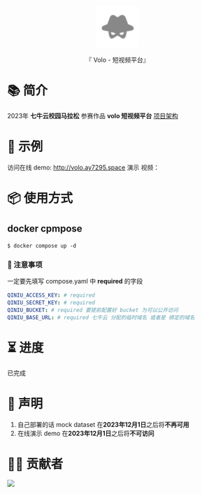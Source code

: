 <div align="center">

  <img id="volo" width="96" alt="volo" src=".github/image/icon.svg">

  <p>『 Volo - 短视频平台』</p>

</div>

# 📚 简介

2023年 **七牛云校园马拉松** 参赛作品 **volo 短视频平台**
[项目架构](./docs/architecture.md)


# 📸 示例
访问在线 demo: http://volo.ay7295.space 
演示  视频：

# 📦 使用方式



## docker cpmpose

```shell
$ docker compose up -d
```
### 📌 注意事项
一定要先填写 compose.yaml 中 **required** 的字段
```yaml
QINIU_ACCESS_KEY: # required
QINIU_SECRET_KEY: # required
QINIU_BUCKET: # required 要提前配置好 bucket 为可以公开访问
QINIU_BASE_URL: # required 七牛云 分配的临时域名 或者是 绑定的域名
```

# ⏳ 进度

已完成

# 🔦 声明

1. 自己部署的话
mock dataset 在**2023年12月1日**之后将**不再可用**
2. 在线演示 demo 
   在**2023年12月1日**之后将**不可访问**

# 🧑‍💻 贡献者

<a href="https://github.com/AY-Space/qiniu1024/graphs/contributors">
  <img src="https://contrib.rocks/image?repo=AY-Space/qiniu1024" />
</a>

